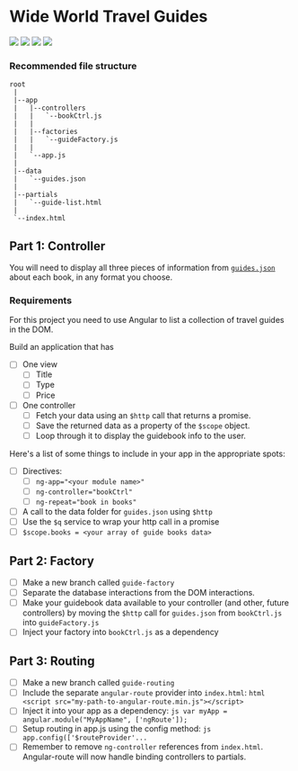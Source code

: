 # Wide World Travel Guides

![](https://img.shields.io/badge/data-static_json-lightgrey.svg)
![](https://img.shields.io/badge/template-angular-red.svg)
![](https://img.shields.io/badge/css_framework-bootstrap-5F2C7C.svg)
![](https://img.shields.io/badge/mvp-in_progress-yellow.svg)

### Recommended file structure

```
root
 |
 |--app
 |   |--controllers
 |   |   `--bookCtrl.js
 |   |
 |   |--factories
 |   |   `--guideFactory.js
 |   |
 |   `--app.js
 |
 |--data
 |   `--guides.json
 |
 |--partials
 |   `--guide-list.html
 |
 `--index.html
```

## Part 1: Controller

You will need to display all three pieces of information from [`guides.json`](data/guides.json) about each book, in any format you choose.

### Requirements

For this project you need to use Angular to list a collection of travel guides in the DOM.

Build an application that has
- [ ] One view
    - [ ] Title
    - [ ] Type
    - [ ] Price
- [ ] One controller
    - [ ] Fetch your data using an `$http` call that returns a promise.
    - [ ] Save the returned data as a property of the `$scope` object.
    - [ ] Loop through it to display the guidebook info to the user.

Here's a list of some things to include in your app in the appropriate spots:

- [ ] Directives:
  - [ ] `ng-app="<your module name>"`
  - [ ] `ng-controller="bookCtrl"`
  - [ ] `ng-repeat="book in books"`
- [ ] A call to the data folder for `guides.json` using `$http`
- [ ] Use the `$q` service to wrap your http call in a promise
- [ ] `$scope.books = <your array of guide books data>`

## Part 2: Factory

- [ ] Make a new branch called `guide-factory`  
- [ ] Separate the database interactions from the DOM interactions.
- [ ] Make your guidebook data available to your controller (and other, future controllers) by moving the `$http` call for `guides.json` from `bookCtrl.js` into `guideFactory.js`
- [ ] Inject your factory into `bookCtrl.js` as a dependency

## Part 3: Routing

- [ ] Make a new branch called `guide-routing`  
- [ ] Include the separate `angular-route` provider into `index.html`:
        ```html
        <script src="my-path-to-angular-route.min.js"></script>
        ```
- [ ] Inject it into your app as a dependency:
        ```js
        var myApp = angular.module("MyAppName", ['ngRoute']);
        ```
- [ ] Setup routing in app.js using the config method:
        ```js
        app.config(['$routeProvider'...
        ```
- [ ] Remember to remove `ng-controller` references from `index.html`. Angular-route will now handle binding controllers to partials.